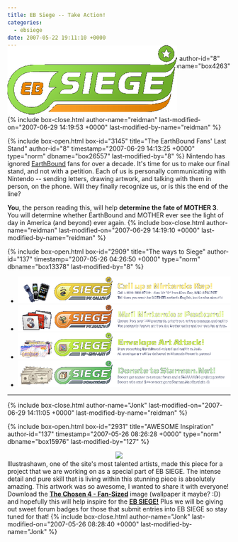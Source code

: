 ```yaml
---
title: EB Siege -- Take Action!
categories:
  - ebsiege
date: 2007-05-22 19:11:10 +0000
---
```

{% include box-open.html box-id="2908" title="EB Siege" author-id="8" timestamp="2007-05-22 19:11:10 +0000" type="blank" dbname="box4263" last-modified-by="8" %}
<div class="centered" style="position: relative; margin-bottom: -86px"><img style="position: relative; top: -86px;" class="subhead" alt="EB Siege Logo" title="EB Siege - SHOWDOWNNNN" src="banners/ebs_banner_main_1.png" /></div>
{% include box-close.html author-name="reidman" last-modified-on="2007-06-29 14:19:53 +0000" last-modified-by-name="reidman" %}

{% include box-open.html box-id="3145" title="The EarthBound Fans' Last Stand" author-id="8" timestamp="2007-06-29 14:13:25 +0000" type="norm" dbname="box26557" last-modified-by="8" %}
Nintendo has ignored <a href="/mother2">EarthBound</a> fans for over a decade. It's time for us to make our final stand, and not with a petition. Each of us is personally communicating with Nintendo -- sending letters, drawing artwork, and talking with them in person, on the phone. Will they finally recognize us, or is this the end of the line?

<b>You</b>, the person reading this, will help <b>determine the fate of MOTHER 3</b>. You will determine whether EarthBound and MOTHER ever see the light of day in America (and beyond) ever again.
{% include box-close.html author-name="reidman" last-modified-on="2007-06-29 14:19:10 +0000" last-modified-by-name="reidman" %}

{% include box-open.html box-id="2909" title="The ways to Siege" author-id="137" timestamp="2007-05-26 04:26:50 +0000" type="norm" dbname="box13378" last-modified-by="8" %}
<ul class="instructions">
	<li><a href="pkcalln/"><img src="banners/ebs_forum_calln.png" alt="Call up a Nintendo Rep! Call 1-800-255-3700 - then hit 0 from Mon-Sat, 6AM-9PM PST. Tell them you want the MOTHER series in English, but be nice about it!" title="Call up a Nintendo Rep! Call 1-800-255-3700 - then hit 0 from Mon-Sat, 6AM-9PM PST. Tell them you want the MOTHER series in English, but be nice about it!" /></a></li>
	<li><a href="pkmailn/"><img src="banners/ebs_forum_mailn.png" alt="Mail Nintendo a Postcard! Choose from over 100 postcards, print it out, write a message, and mail it! The postcards feature art from the Mother series and our own fan artists." title="Mail Nintendo a Postcard! Choose from over 100 postcards, print it out, write a message, and mail it! The postcards feature art from the Mother series and our own fan artists." /></a></li>
	<li><a href="envart/"><img src="banners/ebs_forum_envart.png" alt="Envelope Art Attack! Draw something EarthBound-related and mail it to Jonk. All envelope art will be delivered to Nintendo Power in person!" title="Envelope Art Attack! Draw something EarthBound-related and mail it to Jonk. All envelope art will be delivered to Nintendo Power in person!" /></a></li>
	<li><a href="donations/"><img src="banners/ebs_forum_donate.png" alt="Donate to Starmen.Net! Donors get access to a secret forum and a SMAAAASH project preview! Donors who send $25 or more get a Starmen.Net Keychain :O" title="Donate to Starmen.Net! Donors get access to a secret forum and a SMAAAASH project preview! Donors who send $25 or more get a Starmen.Net Keychain :O" /></a></li>
</ul>
<div class="hr"><hr /></div>
{% include box-close.html author-name="Jonk" last-modified-on="2007-06-29 14:11:05 +0000" last-modified-by-name="reidman" %}

{% include box-open.html box-id="2931" title="AWESOME Inspiration" author-id="137" timestamp="2007-05-26 08:26:28 +0000" type="norm" dbname="box15976" last-modified-by="127" %}
<center><img src="http - //jonk.fobby.net/smn/banners/posting/chosen4.png" /></center>
Illustrashawn, one of the site's most talented artists, made this piece for a project that we are working on as a special part of EB SIEGE. The intense detail and pure skill that is living within this stunning piece is absolutely amazing. This artwork was so awesome, I wanted to share it with everyone! Download the <a href="http - //jonk.fobby.net/smn/art/misc/chosen4_small_illustrashawn.jpg" target="_blank"><b><u>The Chosen 4 - Fan-Sized</u></b></a> image (wallpaper it maybe? :D) and hopefully this will help inspire for the <a href="http://starmen.net/forum/?t=thread&frm_id=76" target="_blank"><b><u>EB SIEGE!</u></b></a> Plus we will be giving out sweet forum badges for those that submit entries into EB SIEGE so stay tuned for that!
{% include box-close.html author-name="Jonk" last-modified-on="2007-05-26 08:28:40 +0000" last-modified-by-name="Jonk" %}
